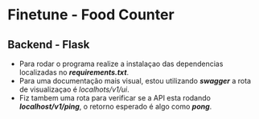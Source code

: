 # Finetune - Food Counter
## Backend - Flask

- Para rodar o programa realize a instalaçao das dependencias localizadas no ***requirements.txt***.
- Para uma documentação mais visual, estou utilizando ***swagger*** a rota de visualizaçao é *localhots/v1/ui*.
- Fiz tambem uma rota para verificar se a API esta rodando ***localhost/v1/ping***,  o retorno esperado é algo como ***pong***.